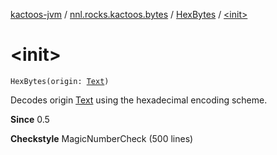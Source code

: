 [kactoos-jvm](../../index.md) / [nnl.rocks.kactoos.bytes](../index.md) / [HexBytes](index.md) / [&lt;init&gt;](./-init-.md)

# &lt;init&gt;

`HexBytes(origin: `[`Text`](../../nnl.rocks.kactoos/-text/index.md)`)`

Decodes origin [Text](../../nnl.rocks.kactoos/-text/index.md) using the hexadecimal encoding scheme.

**Since**
0.5

**Checkstyle**
MagicNumberCheck (500 lines)

